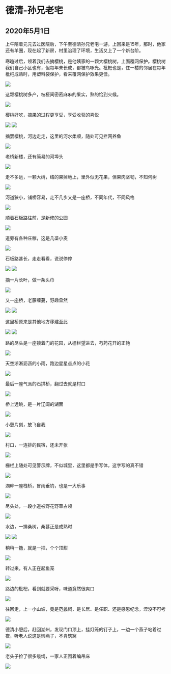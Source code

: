 德清-孙兄老宅
=======================

2020年5月1日
-----------------------
上午陪着元元去过医院后，下午至德清孙兄老宅一游。上回来是15年，那时，他家还有羊圈，现在起了新房，村里治理了环境，生活又上了一个新台阶。

寒暄过后，领着我们去摘樱桃，是他姨家的一颗大樱桃树，上面覆网保护。樱桃树我们自己小区也有，但每年未长成，都被鸟啄光。枇杷也是，住一楼的邻居在每年枇杷成熟时，用塑料袋保护，看来覆网保护效果更佳。

![]({{site.url}}/assets/blog-images/20200501/1-1.jpg)

这颗樱桃树多产，枝桠间密密麻麻的果实，熟的恰到火候。

![]({{site.url}}/assets/blog-images/20200501/1-2.jpg)

樱桃好吃，摘果的过程更享受，享受收获的喜悦

![]({{site.url}}/assets/blog-images/20200501/1-3.jpg)
![]({{site.url}}/assets/blog-images/20200501/1-4.jpg)

摘罢樱桃，河边走走，这里的河水柔顺，随处可见拦网养鱼

![]({{site.url}}/assets/blog-images/20200501/1-5.jpg)

老桥新楼，还有简易的河埠头

![]({{site.url}}/assets/blog-images/20200501/1-6.jpg)

走不多远，一颗大树，结的果掉地上，里外似无花果，但果肉坚韧，不知何树

![]({{site.url}}/assets/blog-images/20200501/1-7.jpg)

河道狭小，铺桥容易，走不几步又是一座桥，不同年代，不同风格

![]({{site.url}}/assets/blog-images/20200501/1-8.jpg)

顺着石板路往前，是新修的公园

![]({{site.url}}/assets/blog-images/20200501/1-9.jpg)

道旁有各种庄稼，这是几垄小麦

![]({{site.url}}/assets/blog-images/20200501/1-10.jpg)

石板路甚长，走走看看，说说停停

![]({{site.url}}/assets/blog-images/20200501/1-11.jpg)
![]({{site.url}}/assets/blog-images/20200501/1-13.jpg)

摘一片长叶，做一条头巾

![]({{site.url}}/assets/blog-images/20200501/1-12.jpg)

又一座桥，老藤缠蔓，野趣盎然

![]({{site.url}}/assets/blog-images/20200501/1-14.jpg)
![]({{site.url}}/assets/blog-images/20200501/1-15.jpg)

这里桥原来是其他地方移建至此

![]({{site.url}}/assets/blog-images/20200501/1-16.jpg)
![]({{site.url}}/assets/blog-images/20200501/1-17.jpg)

路的尽头是一座锁着门的花园，从栅栏望进去，芍药花开的正艳

![]({{site.url}}/assets/blog-images/20200501/1-18.jpg)

天空淅淅沥沥的小雨，路边星星点点的小花

![]({{site.url}}/assets/blog-images/20200501/1-19.jpg)

最后一座气派的石拱桥，翻过去就是村口

![]({{site.url}}/assets/blog-images/20200501/1-20.jpg)

桥上远眺，是一片辽阔的湖面

![]({{site.url}}/assets/blog-images/20200501/1-21.jpg)

小憩片刻，放飞自我

![]({{site.url}}/assets/blog-images/20200501/1-22.jpg)

村口，一连排的民宿，还未开张

![]({{site.url}}/assets/blog-images/20200501/1-23.jpg)

栅栏上随处可见警示牌，不似城里，这里都是手写体，这字写的真不错

![]({{site.url}}/assets/blog-images/20200501/1-24.jpg)

湖畔一座栈桥，冒雨垂钓，也是一大乐事

![]({{site.url}}/assets/blog-images/20200501/1-25.jpg)

尽头处，一段小道被野花野草占领

![]({{site.url}}/assets/blog-images/20200501/1-26.jpg)

水边，一排桑树，桑葚正是成熟时

![]({{site.url}}/assets/blog-images/20200501/1-27.jpg)
![]({{site.url}}/assets/blog-images/20200501/1-28.jpg)

稍稍一撸，就是一把，个个顶甜

![]({{site.url}}/assets/blog-images/20200501/1-29.jpg)

转过来，有人正在起鱼笼

![]({{site.url}}/assets/blog-images/20200501/1-30.jpg)

路边的枇杷，看到就要采呀，味道竟然很爽口

![]({{site.url}}/assets/blog-images/20200501/1-31.jpg)

往回走，上一小山坡，竟是范蠡祠，是长居、是任职、还是感恩纪念，湮没不可考

![]({{site.url}}/assets/blog-images/20200501/1-32.jpg)

德清小憩后，赶回湖州，发现门口顶上，挂灯笼的钉子上，一边一个燕子站着过夜，听老人说这是懒燕子，不肯筑窝

![]({{site.url}}/assets/blog-images/20200501/1-33.jpg)

老头子捡了很多缆绳，一家人正围着编吊床

![]({{site.url}}/assets/blog-images/20200501/1-34.jpg)